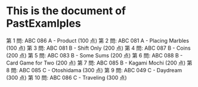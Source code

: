 # This is the document of PastExamlples

第 1 問: ABC 086 A - Product (100 点)
第 2 問: ABC 081 A - Placing Marbles (100 点)
第 3 問: ABC 081 B - Shift Only (200 点)
第 4 問: ABC 087 B - Coins (200 点)
第 5 問: ABC 083 B - Some Sums (200 点)
第 6 問: ABC 088 B - Card Game for Two (200 点)
第 7 問: ABC 085 B - Kagami Mochi (200 点)
第 8 問: ABC 085 C - Otoshidama (300 点)
第 9 問: ABC 049 C - Daydream (300 点)
第 10 問: ABC 086 C - Traveling (300 点)

